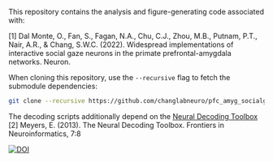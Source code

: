 This repository contains the analysis and figure-generating code associated with:

[1] Dal Monte, O., Fan, S., Fagan, N.A., Chu, C.J., Zhou, M.B., Putnam, P.T., Nair, A.R., & Chang, S.W.C. (2022). Widespread implementations of interactive social gaze neurons in the primate prefrontal-amygdala networks. Neuron.

When cloning this repository, use the `--recursive` flag to fetch the submodule dependencies:

```bash
git clone --recursive https://github.com/changlabneuro/pfc_amyg_socialgaze.git
```

The decoding scripts additionally depend on the [Neural Decoding Toolbox](http://www.readout.info/)
[2] Meyers, E. (2013). The Neural Decoding Toolbox. Frontiers in Neuroinformatics, 7:8

[![DOI](https://zenodo.org/badge/479441439.svg)](https://zenodo.org/badge/latestdoi/479441439)